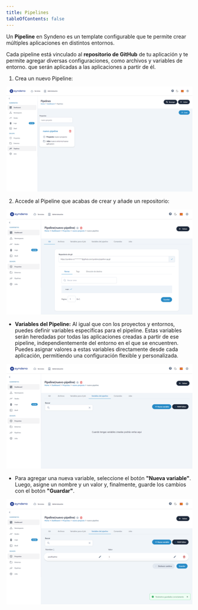 ```yaml
---
title: Pipelines
tableOfContents: false
---
```


Un **Pipeline** en Syndeno es un template configurable que te permite crear múltiples aplicaciones en distintos entornos.

Cada pipeline está vinculado al **repositorio de GitHub** de tu aplicación y te permite agregar diversas configuraciones, como archivos y variables de entorno. que serán aplicadas a las aplicaciones a partir de él.

1. Crea un nuevo Pipeline: 
<div style="display: flex; justify-content: center;">
    <a href="/src/content/docs/img/getting-started/syndeno-ecosystem/devops/pipeline/pipeline.png" target="_blank">
        <img src="/src/content/docs/img/getting-started/syndeno-ecosystem/devops/pipeline/pipeline.png" alt="pipeline" style="max-width: 100%; height: auto;">
    </a>
</div>

2. Accede al Pipeline que acabas de crear y añade un repositorio:
<div style="display: flex; justify-content: center;">
    <a href="/src/content/docs/img/getting-started/syndeno-ecosystem/devops/pipeline/repositorio.png" target="_blank">
        <img src="/src/content/docs/img/getting-started/syndeno-ecosystem/devops/pipeline/repositorio.png" alt="repositorio" style="max-width: 100%; height: auto;">
    </a>
</div>

* **Variables del Pipeline:** Al igual que con los proyectos y entornos, puedes definir variables específicas para el pipeline. Estas variables serán heredadas por todas las aplicaciones creadas a partir de ese pipeline, independientemente del entorno en el que se encuentren. Puedes asignar valores a estas variables directamente desde cada aplicación, permitiendo una configuración flexible y personalizada.

<div style="display: flex; justify-content: center;">
    <a href="/src/content/docs/img/getting-started/syndeno-ecosystem/devops/pipeline/var-pipeline.png" target="_blank">
        <img src="/src/content/docs/img/getting-started/syndeno-ecosystem/devops/pipeline/var-pipeline.png" alt="var-pipeline" style="max-width: 100%; height: auto;">
    </a>
</div>

* Para agregar una nueva variable, seleccione el botón **"Nueva variable"**. Luego, asigne un nombre y un valor y, finalmente, guarde los cambios con el botón **"Guardar"**.
<div style="display: flex; justify-content: center;">
    <a href="/src/content/docs/img/getting-started/syndeno-ecosystem/devops/pipeline/add-var-pipeline.png" target="_blank">
        <img src="/src/content/docs/img/getting-started/syndeno-ecosystem/devops/pipeline/add-var-pipeline.png" alt="add-var-pipeline" style="max-width: 100%; height: auto;">
    </a>
</div>